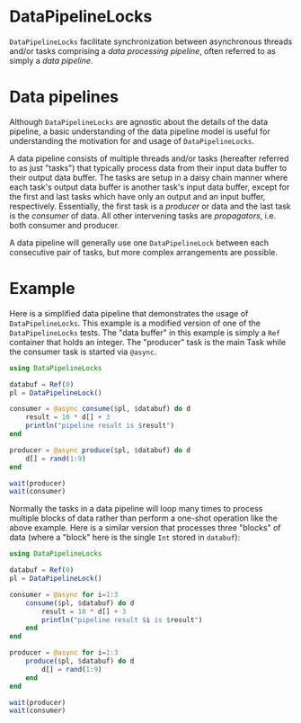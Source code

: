 # DataPipelineLocks

`DataPipelineLocks` facilitate synchronization between asynchronous threads
and/or tasks comprising a *data processing pipeline*, often referred to as
simply a *data pipeline*.

# Data pipelines

Although `DataPipelineLocks` are agnostic about the details of the data 
pipeline, a basic understanding of the data pipeline model is useful for
understanding the motivation for and usage of `DataPipelineLocks`.

A data pipeline consists of multiple threads and/or tasks (hereafter referred to
as just "tasks") that typically process data from their input data buffer to
their output data buffer.  The tasks are setup in a daisy chain manner where
each task's output data buffer is another task's input data buffer, except for
the first and last tasks which have only an output and an input buffer,
respectively.  Essentially, the first task is a *producer* or data and the last
task is the *consumer* of data.  All other intervening tasks are *propagators*,
i.e. both consumer and producer.

A data pipeline will generally use one `DataPipelineLock` between each
consecutive pair of tasks, but more complex arrangements are possible.

# Example

Here is a simplified data pipeline that demonstrates the usage of
`DataPipelineLocks`.  This example is a modified version of one of the
`DataPipelineLocks` tests.  The "data buffer" in this example is simply a `Ref`
container that holds an integer.  The "producer" task is the main Task while the
consumer task is started via `@async`.

```julia
using DataPipelineLocks

databuf = Ref(0)
pl = DataPipelineLock()

consumer = @async consume($pl, $databuf) do d
    result = 10 * d[] + 3
    println("pipeline result is $result")
end

producer = @async produce($pl, $databuf) do d
    d[] = rand(1:9)
end

wait(producer)
wait(consumer)
```

Normally the tasks in a data pipeline will loop many times to process multiple
blocks of data rather than perform a one-shot operation like the above example.
Here is a similar version that processes three "blocks" of data (where a "block"
here is the single `Int` stored in `databuf`):

```julia
using DataPipelineLocks

databuf = Ref(0)
pl = DataPipelineLock()

consumer = @async for i=1:3
    consume($pl, $databuf) do d
        result = 10 * d[] + 3
        println("pipeline result $i is $result")
    end
end

producer = @async for i=1:3
    produce($pl, $databuf) do d
        d[] = rand(1:9)
    end
end

wait(producer)
wait(consumer)
```
